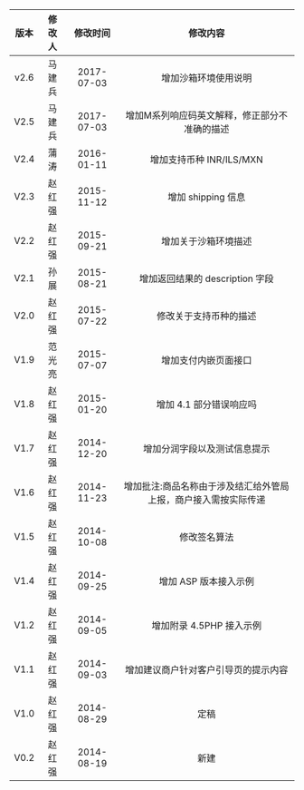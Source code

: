 |  版本  | 修改人  |    修改时间    |               修改内容               |
| :--: | :--: | :--------: | :------------------------------: |
| v2.6 | 马建兵  | 2017-07-03 |            增加沙箱环境使用说明            |
| V2.5 | 马建兵  | 2017-07-03 |     增加M系列响应码英文解释，修正部分不准确的描述      |
| V2.4 |  蒲涛  | 2016-01-11 |        增加支持币种 INR/ILS/MXN        |
| V2.3 | 赵红强  | 2015-11-12 |          增加 shipping 信息          |
| V2.2 | 赵红强  | 2015-09-21 |            增加关于沙箱环境描述            |
| V2.1 |  孙展  | 2015-08-21 |      增加返回结果的 description 字段      |
| V2.0 | 赵红强  | 2015-07-22 |           修改关于支持币种的描述            |
| V1.9 | 范光亮  | 2015-07-07 |            增加支付内嵌页面接口            |
| V1.8 | 赵红强  | 2015-01-20 |          增加 4.1 部分错误响应吗          |
| V1.7 | 赵红强  | 2014-12-20 |          增加分润字段以及测试信息提示          |
| V1.6 | 赵红强  | 2014-11-23 | 增加批注:商品名称由于涉及结汇给外管局上报，商户接入需按实际传递 |
| V1.5 | 赵红强  | 2014-10-08 |              修改签名算法              |
| V1.4 | 赵红强  | 2014-09-25 |          增加 ASP 版本接入示例           |
| V1.2 | 赵红强  | 2014-09-05 |         增加附录 4.5PHP 接入示例         |
| V1.1 | 赵红强  | 2014-09-03 |        增加建议商户针对客户引导页的提示内容        |
| V1.0 | 赵红强  | 2014-08-29 |                定稿                |
| V0.2 | 赵红强  | 2014-08-19 |                新建                |

